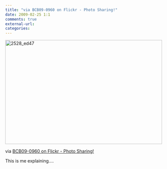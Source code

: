 ```yaml
---
title: "via BCB09-0960 on Flickr - Photo Sharing!"
date: 2009-02-25 1:1
comments: true
external-url:
categories:
---
```

[<img src="http://0.asset.soup.io/asset/0250/2528_ed47.jpeg" width="500" height="332" alt="2528_ed47" />][1]

via [BCB09-0960 on Flickr - Photo Sharing!][2]  
  
This is me explaining....

  [1]: http://www.flickr.com/photos/mx0r/3299514443/
  [2]: http://www.flickr.com/photos/mx0r/3299514443/
